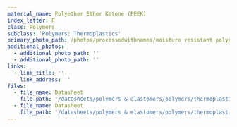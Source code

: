 ```yaml
---
material_name: Polyether Ether Ketone (PEEK)
index_letter: P
class: Polymers
subclass: 'Polymers: Thermoplastics'
primary_photo_path: /photos/processedwithnames/moisture resistant polyester.jpeg
additional_photos:
  - additional_photo_path: ''
  - additional_photo_path: ''
links:
  - link_title: ''
    link_address: ''
files:
  - file_name: Datasheet
    file_path: '/datasheets/polymers & elastomers/polymers/thermoplastics/polyetheretherketone (peek).pdf'
  - file_name: Datasheet
    file_path: '/datasheets/polymers & elastomers/polymers/thermoplastics/peek, pek, pekk (polyaryletherketones).pdf'
---
```



